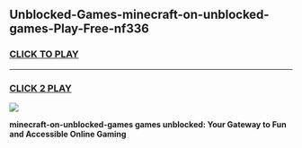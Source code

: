 
## Unblocked-Games-minecraft-on-unblocked-games-Play-Free-nf336
<h3>
<a href="https://premium76.site?title=minecraft-on-unblocked-games&ref=10A">CLICK TO PLAY</a></h3>
<hr>

<h3>
<a href="https://premium76.site?title=minecraft-on-unblocked-games&ref=10A">CLICK 2 PLAY</a>
  
</h3>

<a href="https://premium76.site?title=minecraft-on-unblocked-games&ref=10A"><img src="https://clearcache.store/games.png"></a>


**minecraft-on-unblocked-games games unblocked: Your Gateway to Fun and Accessible Online Gaming**
